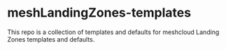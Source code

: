 # meshLandingZones-templates

This repo is a collection of templates and defaults for meshcloud Landing Zones templates and defaults.
